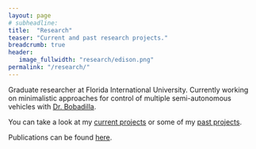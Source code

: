```yaml
---
layout: page
# subheadline:
title:  "Research"
teaser: "Current and past research projects."
breadcrumb: true
header:
   image_fullwidth: "research/edison.png"
permalink: "/research/"
---
```


Graduate researcher at Florida International University. Currently working on minimalistic approaches for control of multiple semi-autonomous vehicles with [Dr. Bobadilla](http://users.cis.fiu.edu/~jabobadi/).

You can take a look at my [current projects](/research/current/) or some of my [past projects](/research/past/).

Publications can be found [here](/research/publications).
